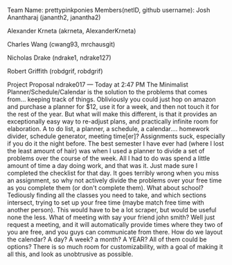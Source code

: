 Team Name: prettypinkponies
Members(netID, github username):
Josh Anantharaj (jananth2, janantha2)

Alexander Krneta (akrneta, AlexanderKrneta)

Charles Wang (cwang93, mrchausgit)

Nicholas Drake (ndrake1, ndrake127)

Robert Griffith (robdgrif, robdgrif)

Project Proposal
ndrake017 — Today at 2:47 PM
The Minimalist Planner/Schedule/Calendar is the solution to the problems that comes from... keeping track of things. Obliviously you could just hop on amazon and purchase a planner for $12, use it for a week, and then not touch it for the rest of the year. But what will make this different, is that it provides an exceptionally easy way to re-adjust plans, and practically infinite room for elaboration. A to do list, a planner, a schedule, a calendar.... homework divider, schedule generator, meeting time[er]? Assignments suck, especially if you do it the night before. The best semester I have ever had (where I lost the least amount of hair) was when I used a planner to divide a set of problems over the course of the week. All I had to do was spend a little amount of time a day doing work, and that was it.  Just made sure I completed the checklist for that day. It goes terribly wrong when you miss an assignment, so why not actively divide the problems over your free time as you complete them (or don't complete them). What about school? Tediously finding all the classes you need to take, and which sections intersect, trying to set up your free time (maybe match free time with another person). This would have to be a lot scraper, but would be useful none the less. What of meeting with say your friend john smith? Well just request a meeting, and it will automatically provide times where they two of you are free, and you guys can communicate from there. How do we layout the calendar? A day? A week? a month? A YEAR? All of them could be options? There is so much room for customizability, with a goal of making it all this, and look as unobtrusive as possible. 
